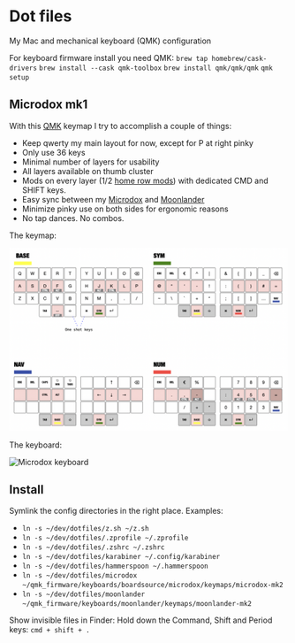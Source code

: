 # Dot files

My Mac and mechanical keyboard (QMK) configuration

For keyboard firmware install you need QMK:
`brew tap homebrew/cask-drivers`
`brew install --cask qmk-toolbox`
`brew install qmk/qmk/qmk`
`qmk setup`

## Microdox mk1

With this [QMK](https://beta.docs.qmk.fm) keymap I try to accomplish a couple of things:

- Keep qwerty my main layout for now, except for P at right pinky
- Only use 36 keys
- Minimal number of layers for usability
- All layers available on thumb cluster
- Mods on every layer (1/2 [home row mods](https://precondition.github.io/home-row-mods)) with dedicated CMD and SHIFT keys.
- Easy sync between my [Microdox](https://boardsource.xyz/store/5f2e7e4a2902de7151494f92) and [Moonlander](https://www.zsa.io/moonlander/)
- Minimize pinky use on both sides for ergonomic reasons
- No tap dances. No combos.

The keymap:

![Keymap microdox](./keymap.png?raw=true)

The keyboard:

![Microdox keyboard](./microdox.png?raw=true)

## Install

Symlink the config directories in the right place. Examples:

- `ln -s ~/dev/dotfiles/z.sh ~/z.sh`
- `ln -s ~/dev/dotfiles/.zprofile ~/.zprofile`
- `ln -s ~/dev/dotfiles/.zshrc ~/.zshrc`
- `ln -s ~/dev/dotfiles/karabiner ~/.config/karabiner`
- `ln -s ~/dev/dotfiles/hammerspoon ~/.hammerspoon`
- `ln -s ~/dev/dotfiles/microdox ~/qmk_firmware/keyboards/boardsource/microdox/keymaps/microdox-mk2`
- `ln -s ~/dev/dotfiles/moonlander ~/qmk_firmware/keyboards/moonlander/keymaps/moonlander-mk2`

Show invisible files in Finder: 
Hold down the Command, Shift and Period keys: `cmd + shift + .`